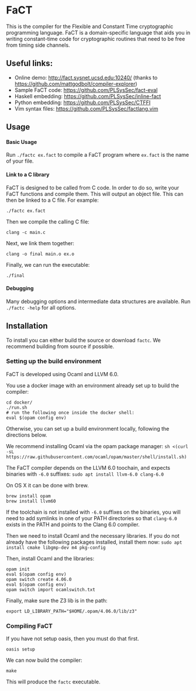 
# FaCT

This is the compiler for the Flexible and Constant Time cryptographic programming language.
FaCT is a domain-specific language that aids you in writing constant-time code for cryptographic routines
that need to be free from timing side channels.

## Useful links:

- Online demo: http://fact.sysnet.ucsd.edu:10240/ (thanks to https://github.com/mattgodbolt/compiler-explorer)
- Sample FaCT code: https://github.com/PLSysSec/fact-eval
- Haskell embedding: https://github.com/PLSysSec/inline-fact
- Python embedding: https://github.com/PLSysSec/CTFFI
- Vim syntax files: https://github.com/PLSysSec/factlang.vim

## Usage

#### Basic Usage

Run ```./factc ex.fact``` to compile a FaCT program where ```ex.fact``` is the name of your file.

#### Link to a C library

FaCT is designed to be called from C code. In order to do so, write your FaCT functions and compile them. This will output an object file. This can then be linked to a C file. For example:

```./factc ex.fact```

Then we compile the calling C file:

```
clang -c main.c
```

Next, we link them together:

```clang -o final main.o ex.o```

Finally, we can run the executable:

```./final```

#### Debugging

Many debugging options and intermediate data structures are available. Run ```./factc -help``` for all options.

## Installation

To install you can either build the source or download ```factc```. We recommend building from source if possible.

### Setting up the build environment

FaCT is developed using Ocaml and LLVM 6.0.

You use a docker image with an environment already set up to build the compiler:

```
cd docker/
./run.sh
# run the following once inside the docker shell:
eval $(opam config env)
```

Otherwise, you can set up a build environment locally, following the directions below.

We recommend installing Ocaml via the opam package manager:
```sh <(curl -sL https://raw.githubusercontent.com/ocaml/opam/master/shell/install.sh)```

The FaCT compiler depends on the LLVM 6.0 toochain,
and expects binaries with `-6.0` suffixes:
```sudo apt install llvm-6.0 clang-6.0```

On OS X it can be done with brew.

```
brew install opam
brew install llvm60
```

If the toolchain is not installed with `-6.0` suffixes on the binaries,
you will need to add symlinks in one of your PATH directories so
that `clang-6.0` exists in the PATH and points to the Clang 6.0 compiler.

Then we need to install Ocaml and the necessary libraries.
If you do not already have the following packages installed, install them now:
```sudo apt install cmake libgmp-dev m4 pkg-config```

Then, install Ocaml and the libraries:

```
opam init
eval $(opam config env)
opam switch create 4.06.0
eval $(opam config env)
opam switch import ocamlswitch.txt
```

Finally, make sure the Z3 lib is in the path:

```export LD_LIBRARY_PATH="$HOME/.opam/4.06.0/lib/z3"```

### Compiling FaCT

If you have not setup oasis, then you must do that first.

```oasis setup```

We can now build the compiler:

```make```

This will produce the ```factc``` executable.
